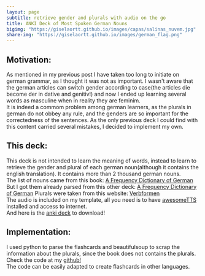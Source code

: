 ```yaml
---
layout: page
subtitle: retrieve gender and plurals with audio on the go
title: ANKI Deck of Most Spoken German Nouns
bigimg: "https://giselaortt.github.io/images/capas/salinas_nuvem.jpg"
share-img: "https://giselaortt.github.io/images/german_flag.png"
---
```



## Motivation:

As mentioned in my previous post I have taken too long to initiate on german grammar, as I thought it was not as important. I wasn't aware that the german articles can switch gender according to case(the articles die become der in dative and genitiv!) and now I ended up learning several words as masculine when in reality they are feminim.<br>
It is indeed a commom problem among german learners, as the plurals in german do not obbey any rule, and the genders are so important for the correctedness of the sentences. As the only previous deck I could find with this content carried several mistakes, I decided to implement my own.
<br>

## This deck:

This deck is not intended to learn the meaning of words, instead to learn to retrieve the gender and plural of each german noun(although it contains the english translation). It contains more than 2 thousand german nouns.<br>
The list of nouns came from this book: [A Frequency Dictionary of German](https://www.amazon.com.br/Frequency-Dictionary-German-Vocabulary-Learners/dp/0415316332)
But I got them already parsed from this other deck: [A Frequency Dictionary of German](https://ankiweb.net/shared/info/912352287)
Plurals were taken from this website: [Verbformen](https://www.verbformen.pt/declinacao/substantivos/Kenntnis.htm)<br>
The audio is included on my template, all you need is to have [awesomeTTS](https://ankiweb.net/shared/info/814349176) installed and access to internet.<br>
And here is the [anki deck](SOON) to download!
<br>

## Implementation:

I used python to parse the flashcards and beautifulsoup to scrap the information about the plurals, since the book does not contains the plurals.<br>
Check the code at my [github!](https://github.com/giselaortt/Tools-for-Anki/tree/main/eliminate_repetitions)<br>
The code can be easily adapted to create flashcards in other languages.<br>
